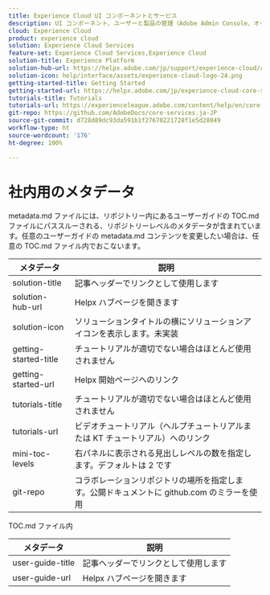 ```yaml
---
title: Experience Cloud UI コンポーネントとサービス
description: UI コンポーネント、ユーザーと製品の管理（Adobe Admin Console、オーディエンスライブラリ、顧客属性、Experience Cloud アセットなど）について説明します。
cloud: Experience Cloud
product: experience cloud
solution: Experience Cloud Services
feature-set: Experience Cloud Services,Experience Cloud
solution-title: Experience Platform
solution-hub-url: https://helpx.adobe.com/jp/support/experience-cloud/core-services.html
solution-icon: help/interface/assets/experience-cloud-logo-24.png
getting-started-title: Getting Started
getting-started-url: https://helpx.adobe.com/jp/experience-cloud-core-services/get-started.html
tutorials-title: Tutorials
tutorials-url: https://experienceleague.adobe.com/content/help/en/core-services-learn/tutorials/overview.html
git-repo: https://github.com/AdobeDocs/core-services.ja-JP
source-git-commit: d728d89dc93da591b1f27670221728f1e5d28049
workflow-type: ht
source-wordcount: '176'
ht-degree: 100%

---
```



# 社内用のメタデータ

metadata.md ファイルには、リポジトリー内にあるユーザーガイドの TOC.md ファイルにパススルーされる、リポジトリーレベルのメタデータが含まれています。任意のユーザーガイドの metadata.md コンテンツを変更したい場合は、任意の TOC.md ファイル内でおこないます。

| メタデータ | 説明 |
|--- |--- |
| solution-title | 記事ヘッダーでリンクとして使用します |
| solution-hub-url | Helpx ハブページを開きます |
| solution-icon | ソリューションタイトルの横にソリューションアイコンを表示します。未実装 |
| getting-started-title | チュートリアルが適切でない場合はほとんど使用されません |
| getting-started-url | Helpx 開始ページへのリンク |
| tutorials-title | チュートリアルが適切でない場合はほとんど使用されません |
| tutorials-url | ビデオチュートリアル（ヘルプチュートリアルまたは KT チュートリアル）へのリンク |
| mini-toc-levels | 右パネルに表示される見出しレベルの数を指定します。デフォルトは 2 です |
| git-repo | コラボレーションリポジトリの場所を指定します。公開ドキュメントに github.com のミラーを使用 |

TOC.md ファイル内

| メタデータ | 説明 |
|--- |--- |
| user-guide-title | 記事ヘッダーでリンクとして使用します |
| user-guide-url | Helpx ハブページを開きます |
